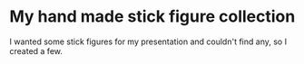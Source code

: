 # My hand made stick figure collection

I wanted some stick figures for my presentation and couldn't find any, so I created a few.
